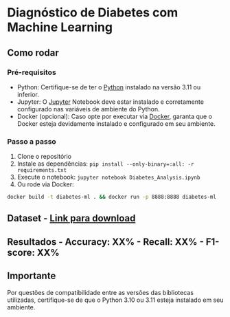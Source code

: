 # Diagnóstico de Diabetes com Machine Learning

## Como rodar

### Pré-requisitos

- Python: Certifique-se de ter o [Python](https://www.python.org/downloads/release/python-3119/) instalado na versão 3.11 ou inferior.
- Jupyter: O [Jupyter](https://docs.jupyter.org/pt-br/latest/install/notebook-classic.html) Notebook deve estar instalado e corretamente configurado nas variáveis de ambiente do Python.
- Docker (opcional): Caso opte por executar via [Docker](https://docs.docker.com/engine/install/), garanta que o Docker esteja devidamente instalado e configurado em seu ambiente.

### Passo a passo

1. Clone o repositório
2. Instale as dependências: `pip install --only-binary=:all: -r requirements.txt`
3. Execute o notebook: `jupyter notebook Diabetes_Analysis.ipynb`
4. Ou rode via Docker:

```bash
docker build -t diabetes-ml . && docker run -p 8888:8888 diabetes-ml
```

## Dataset - [Link para download](https://www.kaggle.com/datasets/mathchi/diabetes-data-set/data) 

## Resultados - Accuracy: XX% - Recall: XX% - F1-score: XX%

## Importante
Por questões de compatibilidade entre as versões das bibliotecas utilizadas, certifique-se de que o Python 3.10 ou 3.11 esteja instalado em seu ambiente.